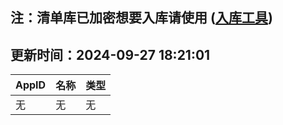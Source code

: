 ## 注：清单库已加密想要入库请使用 ([入库工具](https://github.com/BlankTMing/ManifestAutoUpdate/releases))

## 更新时间：2024-09-27 18:21:01
| AppID | 名称 | 类型  |
| :-------------------- | :----------------------------- | :----------- |
| 无 | 无 | 无 |
